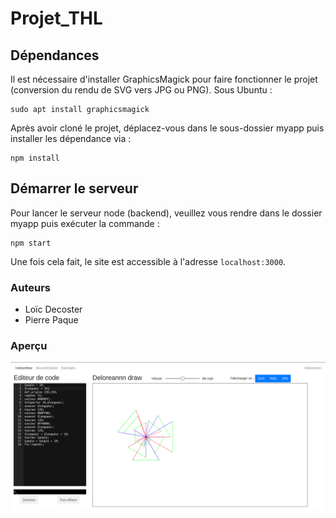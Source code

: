 # Projet_THL

## Dépendances

Il est nécessaire d'installer GraphicsMagick pour faire fonctionner le projet (conversion du rendu de SVG vers JPG ou PNG). 
Sous Ubuntu : 

    sudo apt install graphicsmagick

Après avoir cloné le projet, déplacez-vous dans le sous-dossier myapp puis installer les dépendance via :

    npm install

## Démarrer le serveur

Pour lancer le serveur node (backend), veuillez vous rendre dans le dossier myapp puis exécuter la commande :

    npm start

Une fois cela fait, le site est accessible à l'adresse `localhost:3000`.

### Auteurs

  + Loïc Decoster
  + Pierre Paque

### Aperçu

![alt text](https://github.com/ldecoster/CIR3_Turtle_Graphics/blob/master/myapp/public/images/presentation_dessin.png)
